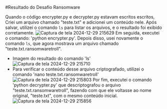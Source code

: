#Resultado do Desafio Ransomware

Quando o código encrypter.py e decrypter.py estavam escritos escritos, Criei um arquivo chamado "teste.txt" e adicionei um conteúdo nele. Após salvar, utilizei o comando ``` ls ``` para listar os arquivos, e o resultado foi exibido corretamente.
![Captura de tela 2024-12-29 215629](https://github.com/user-attachments/assets/0319c0bd-a620-43c5-ac48-8bfa29fd9459)
Em seguida, executei o comando: 'python encrypter.py'. Depois disso, usei novamente o comando ``` ls ```, que agora mostrava um arquivo chamado "teste.txt.ransomwaretroll".
- Imagem do resultado do comando 'ls'
  ![Captura de tela 2024-12-29 215710](https://github.com/user-attachments/assets/aad8bc5d-0e41-4ffd-a11a-e1ab58366396)
- Para verificar o conteúdo desse arquivo criptografado, utilizei o comando 'nano teste.txt.ransomwaretroll'
  ![Captura de tela 2024-12-29 215803](https://github.com/user-attachments/assets/b6f61915-4c76-4698-a59f-9ae5d3db4170)
Por fim, executei o comando 'python decrypter.py' que descriptografou o arquivo "teste.txt.ransomwaretroll", fazendo com que ele voltasse ao nome original, "teste.txt", com o mesmo conteúdo inicial.
  ![Captura de tela 2024-12-29 215856](https://github.com/user-attachments/assets/47b75c4e-1815-40bd-a20c-165cd66a1f21)




